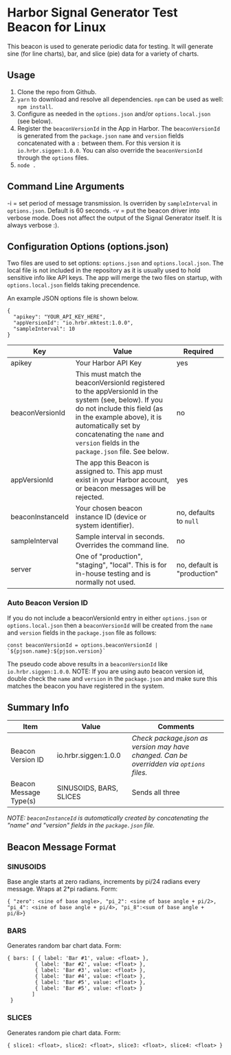# Harbor Signal Generator Test Beacon for Linux

This beacon is used to generate periodic data for testing. It will generate sine (for line charts), bar, and slice (pie) data for a variety of charts.


## Usage

1. Clone the repo from Github.
2. `yarn` to download and resolve all dependencies. `npm` can be used as well: `npm install`.
3. Configure as needed in the `options.json` and/or `options.local.json` (see below).
4. Register the `beaconVersionId` in the App in Harbor. The `beaconVersionId` is generated from the `package.json` `name` and 
  `version` fields concatenated with a `:` between them. For this version it is `io.hrbr.siggen:1.0.0`. You can also
   override the `beaconVersionId` through the `options` files.
5. `node .`

## Command Line Arguments

-i = set period of message transmission. Is overriden by `sampleInterval` in `options.json`. Default is 60 seconds.
-v = put the beacon driver into verbose mode. Does not affect the output of the Signal Generator itself. It is always verbose :).

## Configuration Options (options.json)

Two files are used to set options: `options.json` and `options.local.json`. The local file is not included in the repository
as it is usually used to hold sensitive info like API keys. The app will merge the two files on startup, with `options.local.json`
fields taking precendence.

An example JSON options file is shown below.

```
{
  "apikey": "YOUR_API_KEY_HERE",
  "appVersionId": "io.hrbr.mktest:1.0.0",
  "sampleInterval": 10
}
```

|     Key     |      Value     |  Required |
|-------------|----------------|-----------|
| apikey | Your Harbor API Key |    yes    |
| beaconVersionId | This must match the beaconVersionId registered to the appVersionId in the system (see, below). If you do not include this field (as in the example above), it is automatically set by concatenating the `name` and `version` fields in the `package.json` file. See below. | no |
| appVersionId | The app this Beacon is assigned to. This app must exist in your Harbor account, or beacon messages will be rejected. | yes |
| beaconInstanceId | Your chosen beacon instance ID (device or system identifier).| no, defaults to `null`|
| sampleInterval | Sample interval in seconds. Overrides the command line. | no |
| server | One of "production", "staging", "local". This is for in-house testing and is normally not used. | no, default is "production" |  


### Auto Beacon Version ID
If you do not include a beaconVersionId entry in either `options.json` or `options.local.json` then a `beaconVersionId` will be created from the `name` and `version` fields in the `package.json` file as follows:

    const beaconVersionId = options.beaconVersionId | `${pjson.name}:${pjson.version}`
    
The pseudo code above results in a `beaconVersionId` like `io.hrbr.siggen:1.0.0`. NOTE: If you are using auto beacon version id, double check the `name` and `version` in the `package.json` and make sure
this matches the beacon you have registered in the system.

## Summary Info

| Item | Value | Comments |
|------|-------|----------|
| Beacon Version ID |  io.hrbr.siggen:1.0.0| *Check package.json as version may have changed. Can be overridden via `options` files.*  |
| Beacon Message Type(s) | SINUSOIDS, BARS, SLICES | Sends all three |

_NOTE: `beaconInstanceId` is automatically created by concatenating the "name" and "version" fields in the `package.json` file._

## Beacon Message Format

### SINUSOIDS

Base angle starts at zero radians, increments by pi/24 radians every message. Wraps at 2*pi radians. Form:

```{ "zero": <sine of base angle>, "pi_2": <sine of base angle + pi/2>, "pi_4": <sine of base angle + pi/4>, "pi_8":<sum of base angle + pi/8>}```
   
### BARS

Generates random bar chart data. Form:

    { bars: [ { label: 'Bar #1', value: <float> },
             { label: 'Bar #2', value: <float> },
             { label: 'Bar #3', value: <float> },
             { label: 'Bar #4', value: <float> },
             { label: 'Bar #5', value: <float> },
             { label: 'Bar #5', value: <float> } 
            ]
     }
     
### SLICES

Generates random pie chart data. Form:

    { slice1: <float>, slice2: <float>, slice3: <float>, slice4: <float> }


